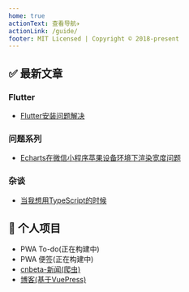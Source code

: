 ```yaml
---
home: true
actionText: 查看导航✈️
actionLink: /guide/
footer: MIT Licensed | Copyright © 2018-present
---
```


## ✅ 最新文章

### Flutter
- [Flutter安装问题解决](/flutter/flutter20190723.html)

### 问题系列
- [Echarts在微信小程序苹果设备环境下渲染宽度问题](/大前端/问题记录/2019/fix0719.html)

### 杂谈
- [当我想用TypeScript的时候](/杂谈/2019/talk0719.html)

## 💊 个人项目

- PWA To-do(正在构建中)
- PWA 便签(正在构建中)
- [cnbeta-新闻(爬虫)](https://news.battleangel.online/)
- [博客(基于VuePress)](https://battleangel.online/)


